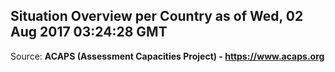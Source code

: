 ## Situation Overview per Country as of Wed, 02 Aug 2017 03:24:28 GMT

Source: **ACAPS (Assessment Capacities Project) - https://www.acaps.org**